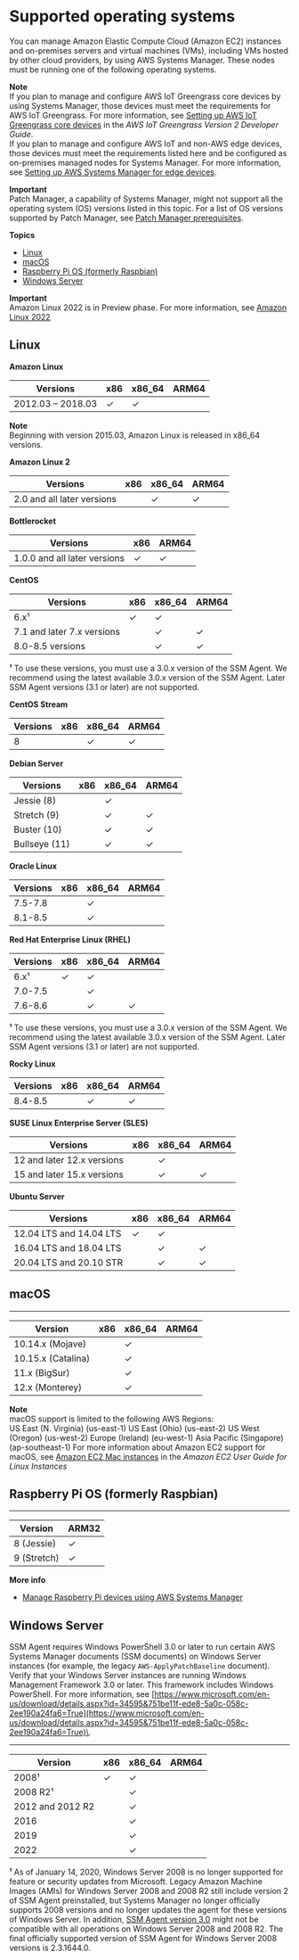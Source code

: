 # Supported operating systems<a name="prereqs-operating-systems"></a>

You can manage Amazon Elastic Compute Cloud \(Amazon EC2\) instances and on\-premises servers and virtual machines \(VMs\), including VMs hosted by other cloud providers, by using AWS Systems Manager\. These nodes must be running one of the following operating systems\.

**Note**  
If you plan to manage and configure AWS IoT Greengrass core devices by using Systems Manager, those devices must meet the requirements for AWS IoT Greengrass\. For more information, see [Setting up AWS IoT Greengrass core devices](https://docs.aws.amazon.com/greengrass/v2/developerguide/setting-up.html) in the *AWS IoT Greengrass Version 2 Developer Guide*\.  
If you plan to manage and configure AWS IoT and non\-AWS edge devices, those devices must meet the requirements listed here and be configured as on\-premises managed nodes for Systems Manager\. For more information, see [Setting up AWS Systems Manager for edge devices](systems-manager-setting-up-edge-devices.md)\.

**Important**  
Patch Manager, a capability of Systems Manager, might not support all the operating system \(OS\) versions listed in this topic\. For a list of OS versions supported by Patch Manager, see [Patch Manager prerequisites](patch-manager-prerequisites.md)\.

**Topics**
+ [Linux](#prereqs-os-linux)
+ [macOS](#prereqs-os-mac)
+ [Raspberry Pi OS \(formerly Raspbian\)](#prereqs-os-raspbian)
+ [Windows Server](#prereqs-os-windows-server)

**Important**  
Amazon Linux 2022 is in Preview phase\. For more information, see [Amazon Linux 2022](https://aws.amazon.com/linux/amazon-linux-2022)

## Linux<a name="prereqs-os-linux"></a>


**Amazon Linux**  

| Versions | x86 | x86\_64 | ARM64 | 
| --- | --- | --- | --- | 
| 2012\.03 – 2018\.03 | ✓ | ✓ |  | 

**Note**  
Beginning with version 2015\.03, Amazon Linux is released in x86\_64 versions\.


**Amazon Linux 2**  

| Versions | x86 | x86\_64 | ARM64 | 
| --- | --- | --- | --- | 
| 2\.0 and all later versions |  | ✓ | ✓ | 


**Bottlerocket**  

| Versions | x86 | ARM64 | 
| --- | --- | --- | 
| 1\.0\.0 and all later versions | ✓ | ✓ | 


**CentOS**  

| Versions | x86 | x86\_64 | ARM64 | 
| --- | --- | --- | --- | 
| 6\.x¹ | ✓ | ✓ |  | 
| 7\.1 and later 7\.x versions |  | ✓ | ✓ | 
| 8\.0\-8\.5 versions |  | ✓ | ✓ | 

**¹** To use these versions, you must use a 3\.0\.x version of the SSM Agent\. We recommend using the latest available 3\.0\.x version of the SSM Agent\. Later SSM Agent versions \(3\.1 or later\) are not supported\.


**CentOS Stream**  

| Versions | x86 | x86\_64 | ARM64 | 
| --- | --- | --- | --- | 
| 8 |  | ✓ | ✓ | 


**Debian Server**  

| Versions | x86 | x86\_64 | ARM64 | 
| --- | --- | --- | --- | 
| Jessie \(8\) |  | ✓ |  | 
| Stretch \(9\) |  | ✓ | ✓ | 
| Buster \(10\) |  | ✓ | ✓ | 
| Bullseye \(11\) |  | ✓ | ✓ | 


**Oracle Linux**  

| Versions | x86 | x86\_64 | ARM64 | 
| --- | --- | --- | --- | 
| 7\.5\-7\.8 |  | ✓ |  | 
| 8\.1\-8\.5 |  | ✓ |  | 


**Red Hat Enterprise Linux \(RHEL\)**  

| Versions | x86 | x86\_64 | ARM64 | 
| --- | --- | --- | --- | 
| 6\.x¹ | ✓ | ✓ |  | 
| 7\.0\-7\.5 |  | ✓ |  | 
| 7\.6\-8\.6 |  | ✓ | ✓ | 

**¹** To use these versions, you must use a 3\.0\.x version of the SSM Agent\. We recommend using the latest available 3\.0\.x version of the SSM Agent\. Later SSM Agent versions \(3\.1 or later\) are not supported\.


**Rocky Linux**  

| Versions | x86 | x86\_64 | ARM64 | 
| --- | --- | --- | --- | 
| 8\.4\-8\.5 |  | ✓ | ✓ | 


**SUSE Linux Enterprise Server \(SLES\)**  

| Versions | x86 | x86\_64 | ARM64 | 
| --- | --- | --- | --- | 
| 12 and later 12\.x versions |  | ✓ |  | 
| 15 and later 15\.x versions |  | ✓ | ✓ | 


**Ubuntu Server**  

| Versions | x86 | x86\_64 | ARM64 | 
| --- | --- | --- | --- | 
| 12\.04 LTS and 14\.04 LTS | ✓ | ✓ |  | 
| 16\.04 LTS and 18\.04 LTS |  | ✓ | ✓ | 
| 20\.04 LTS and 20\.10 STR |  | ✓ | ✓ | 

## macOS<a name="prereqs-os-mac"></a>


****  

| Version | x86 | x86\_64 | ARM64 | 
| --- | --- | --- | --- | 
| 10\.14\.x \(Mojave\) |  | ✓ |  | 
| 10\.15\.x \(Catalina\) |  | ✓ |  | 
| 11\.x \(BigSur\) |  | ✓ |  | 
| 12\.x \(Monterey\) |  | ✓ |  | 

**Note**  
macOS support is limited to the following AWS Regions:  
US East \(N\. Virginia\) \(us\-east\-1\)
US East \(Ohio\) \(us\-east\-2\)
US West \(Oregon\) \(us\-west\-2\)
Europe \(Ireland\) \(eu\-west\-1\)
Asia Pacific \(Singapore\) \(ap\-southeast\-1\)
For more information about Amazon EC2 support for macOS, see [Amazon EC2 Mac instances](https://docs.aws.amazon.com/AWSEC2/latest/UserGuide/ec2-mac-instances.html) in the *Amazon EC2 User Guide for Linux Instances*

## Raspberry Pi OS \(formerly Raspbian\)<a name="prereqs-os-raspbian"></a>


****  

| Version | ARM32 | 
| --- | --- | 
| 8 \(Jessie\) | ✓ | 
| 9 \(Stretch\) | ✓ | 

**More info**  
+ [Manage Raspberry Pi devices using AWS Systems Manager](http://aws.amazon.com/blogs/mt/manage-raspberry-pi-devices-using-aws-systems-manager/)

## Windows Server<a name="prereqs-os-windows-server"></a>

SSM Agent requires Windows PowerShell 3\.0 or later to run certain AWS Systems Manager documents \(SSM documents\) on Windows Server instances \(for example, the legacy `AWS-ApplyPatchBaseline` document\)\. Verify that your Windows Server instances are running Windows Management Framework 3\.0 or later\. This framework includes Windows PowerShell\. For more information, see [https://www.microsoft.com/en-us/download/details.aspx?id=34595&751be11f-ede8-5a0c-058c-2ee190a24fa6=True](https://www.microsoft.com/en-us/download/details.aspx?id=34595&751be11f-ede8-5a0c-058c-2ee190a24fa6=True)\.


****  

| Version | x86 | x86\_64 | ARM64 | 
| --- | --- | --- | --- | 
| 2008¹ | ✓ | ✓ |  | 
| 2008 R2¹ |  | ✓ |  | 
| 2012 and 2012 R2 |  | ✓ |  | 
| 2016 |  | ✓ |  | 
| 2019 |  | ✓ |  | 
| 2022 |  | ✓ |  | 

**¹** As of January 14, 2020, Windows Server 2008 is no longer supported for feature or security updates from Microsoft\. Legacy Amazon Machine Images \(AMIs\) for Windows Server 2008 and 2008 R2 still include version 2 of SSM Agent preinstalled, but Systems Manager no longer officially supports 2008 versions and no longer updates the agent for these versions of Windows Server\. In addition, [SSM Agent version 3\.0](ssm-agent-v3.md) might not be compatible with all operations on Windows Server 2008 and 2008 R2\. The final officially supported version of SSM Agent for Windows Server 2008 versions is 2\.3\.1644\.0\.
